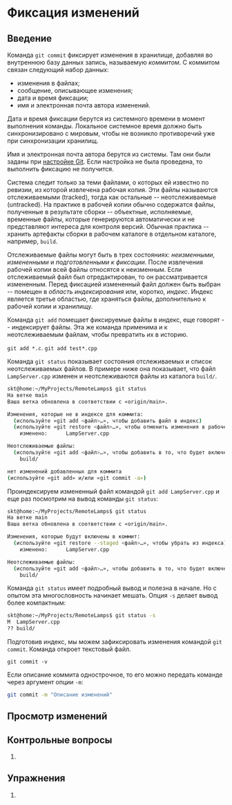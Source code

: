 # Фиксация изменений


## Введение

Команда `git commit` фиксирует изменения в хранилище, добавляя во внутреннюю базу данных запись, называемую *коммитом*.
С коммитом связан следующий набор данных:
* изменения в файлах;
* сообщение, описывающее изменения;
* дата и время фиксации;
* имя и электронная почта автора изменений.

Дата и время фиксации берутся из системного времени в момент выполнения команды.
Локальное системное время должно быть синхронизировано с мировым, чтобы не возникло противоречий уже при синхронизации хранилищ.

Имя и электронная почта автора берутся из системы.
Там они были заданы при [настройке Git](config.md).
Если настройка не была проведена, то выполнить фиксацию не получится.

<!-- Отслеживаемые и неотслеживаемые файлы -->
Система следит только за теми файлами, о которых ей известно по ревизии, из которой извлечена рабочая копия.
Эти файлы называются отслеживаемыми (tracked), тогда как остальные -- неотслеживаемые (untracked).
На практике в рабочей копии обычно содержатся файлы, полученные в результате сборки -- объектные, исполняемые, временные файлы, которые генерируются автоматически и не представляют интереса для контроля версий.
Обычная практика -- хранить артефакты сборки в рабочем каталоге в отдельном каталоге, например, `build`.

<!-- Измененный, индексированный и зафиксированный файлы -->
Отслеживаемые файлы могут быть в трех состояниях: *неизменными*, *измененными* и *подготовленными к фиксации*.
После извлечения рабочей копии всей файлы относятся к неизменным.
Если отслеживаемый файл был отредактирован, то он рассматривается измененным.
Перед фиксацией измененный файл должен быть выбран -- помещен в *область индексирования* или, коротко, *индекс*.
Индекс является третье областью, где храняться файлы, дополнительно к рабочей копии и хранилищу.

<!-- Работа с индексом -->
Команда `git add` помещает фиксируемые файлы в индекс, еще говорят -- индексирует файлы.
Эта же команда применима и к неотслеживаемым файлам, чтобы превратить их в историю.

<!-- `git add` и шаблоны в аргументах -->
`git add *.c`.
`git add test*.cpp`

<!-- `git status` или информация о состоянии файлов -->
Команда `git status` показывает состояния отслеживаемых и список неотслеживаемых файлов.
В примере ниже она показывает, что файл `LampServer.cpp` изменен и неотслеживаются файлы из каталога `build/`.

``` bash
skt@home:~/MyProjects/RemoteLamps$ git status
На ветке main
Ваша ветка обновлена в соответствии с «origin/main».

Изменения, которые не в индексе для коммита:
  (используйте «git add <файл>…», чтобы добавить файл в индекс)
  (используйте «git restore <файл>…», чтобы отменить изменения в рабочем каталоге)
	изменено:      LampServer.cpp

Неотслеживаемые файлы:
  (используйте «git add <файл>…», чтобы добавить в то, что будет включено в коммит)
	build/

нет изменений добавленных для коммита
(используйте «git add» и/или «git commit -a»)
```

Проиндексируем измененный файл командой `git add LampServer.cpp` и еще раз посмотрим на вывод команды `git status`:

``` bash
skt@home:~/MyProjects/RemoteLamps$ git status
На ветке main
Ваша ветка обновлена в соответствии с «origin/main».

Изменения, которые будут включены в коммит:
  (используйте «git restore --staged <файл>…», чтобы убрать из индекса)
	изменено:      LampServer.cpp

Неотслеживаемые файлы:
  (используйте «git add <файл>…», чтобы добавить в то, что будет включено в коммит)
	build/
```

Команда `git status` имеет подробный вывод и полезна в начале.
Но с опытом эта многословность начинает мешать.
Опция `-s` делает вывод более компактным:

```bash
skt@home:~/MyProjects/RemoteLamps$ git status -s
M  LampServer.cpp
?? build/
```

<!-- Фиксация изменений в Git -->
Подготовив индекс, мы можем зафиксировать изменения командой `git commit`.
Команда откроет текстовый файл.

`git commit -v`

Если описание коммита однострочное, то его можно передать команде через аргумент опции `-m`:
``` bash
git commit -m "Описание изменений"
```


## Просмотр изменений


## Контрольные вопросы

1.


## Упражнения

1.

